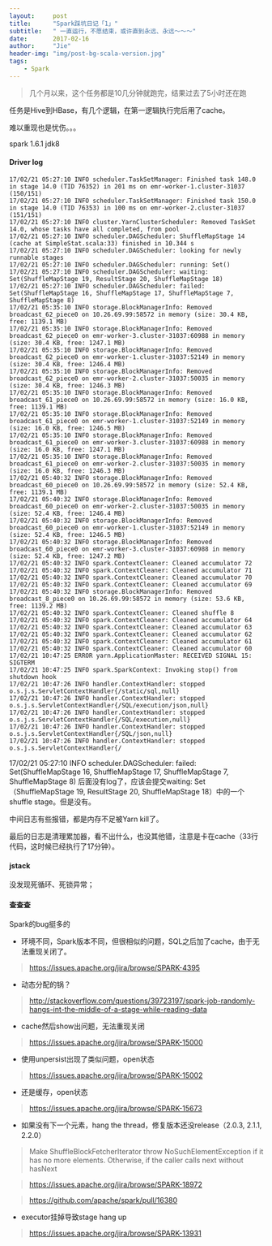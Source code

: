 ```yaml
---
layout:     post
title:      "Spark踩坑日记「1」"
subtitle:   " 一直运行，不愿结束，或许直到永远、永远～～～"
date:       2017-02-16
author:     "Jie"
header-img: "img/post-bg-scala-version.jpg"
tags:
    - Spark
---
```


> 几个月以来，这个任务都是10几分钟就跑完，结果过去了5小时还在跑

任务是Hive到HBase，有几个逻辑，在第一逻辑执行完后用了cache。

难以重现也是忧伤。。。

spark 1.6.1 jdk8

#### Driver log

```
17/02/21 05:27:10 INFO scheduler.TaskSetManager: Finished task 148.0 in stage 14.0 (TID 76352) in 201 ms on emr-worker-1.cluster-31037 (150/151)
17/02/21 05:27:10 INFO scheduler.TaskSetManager: Finished task 150.0 in stage 14.0 (TID 76353) in 100 ms on emr-worker-2.cluster-31037 (151/151)
17/02/21 05:27:10 INFO cluster.YarnClusterScheduler: Removed TaskSet 14.0, whose tasks have all completed, from pool
17/02/21 05:27:10 INFO scheduler.DAGScheduler: ShuffleMapStage 14 (cache at SimpleStat.scala:33) finished in 10.344 s
17/02/21 05:27:10 INFO scheduler.DAGScheduler: looking for newly runnable stages
17/02/21 05:27:10 INFO scheduler.DAGScheduler: running: Set()
17/02/21 05:27:10 INFO scheduler.DAGScheduler: waiting: Set(ShuffleMapStage 19, ResultStage 20, ShuffleMapStage 18)
17/02/21 05:27:10 INFO scheduler.DAGScheduler: failed: Set(ShuffleMapStage 16, ShuffleMapStage 17, ShuffleMapStage 7, ShuffleMapStage 8)
17/02/21 05:35:10 INFO storage.BlockManagerInfo: Removed broadcast_62_piece0 on 10.26.69.99:58572 in memory (size: 30.4 KB, free: 1139.1 MB)
17/02/21 05:35:10 INFO storage.BlockManagerInfo: Removed broadcast_62_piece0 on emr-worker-3.cluster-31037:60988 in memory (size: 30.4 KB, free: 1247.1 MB)
17/02/21 05:35:10 INFO storage.BlockManagerInfo: Removed broadcast_62_piece0 on emr-worker-1.cluster-31037:52149 in memory (size: 30.4 KB, free: 1246.4 MB)
17/02/21 05:35:10 INFO storage.BlockManagerInfo: Removed broadcast_62_piece0 on emr-worker-2.cluster-31037:50035 in memory (size: 30.4 KB, free: 1246.3 MB)
17/02/21 05:35:10 INFO storage.BlockManagerInfo: Removed broadcast_61_piece0 on 10.26.69.99:58572 in memory (size: 16.0 KB, free: 1139.1 MB)
17/02/21 05:35:10 INFO storage.BlockManagerInfo: Removed broadcast_61_piece0 on emr-worker-1.cluster-31037:52149 in memory (size: 16.0 KB, free: 1246.5 MB)
17/02/21 05:35:10 INFO storage.BlockManagerInfo: Removed broadcast_61_piece0 on emr-worker-3.cluster-31037:60988 in memory (size: 16.0 KB, free: 1247.1 MB)
17/02/21 05:35:10 INFO storage.BlockManagerInfo: Removed broadcast_61_piece0 on emr-worker-2.cluster-31037:50035 in memory (size: 16.0 KB, free: 1246.3 MB)
17/02/21 05:40:32 INFO storage.BlockManagerInfo: Removed broadcast_60_piece0 on 10.26.69.99:58572 in memory (size: 52.4 KB, free: 1139.1 MB)
17/02/21 05:40:32 INFO storage.BlockManagerInfo: Removed broadcast_60_piece0 on emr-worker-2.cluster-31037:50035 in memory (size: 52.4 KB, free: 1246.4 MB)
17/02/21 05:40:32 INFO storage.BlockManagerInfo: Removed broadcast_60_piece0 on emr-worker-1.cluster-31037:52149 in memory (size: 52.4 KB, free: 1246.5 MB)
17/02/21 05:40:32 INFO storage.BlockManagerInfo: Removed broadcast_60_piece0 on emr-worker-3.cluster-31037:60988 in memory (size: 52.4 KB, free: 1247.2 MB)
17/02/21 05:40:32 INFO spark.ContextCleaner: Cleaned accumulator 72
17/02/21 05:40:32 INFO spark.ContextCleaner: Cleaned accumulator 71
17/02/21 05:40:32 INFO spark.ContextCleaner: Cleaned accumulator 70
17/02/21 05:40:32 INFO spark.ContextCleaner: Cleaned accumulator 69
17/02/21 05:40:32 INFO storage.BlockManagerInfo: Removed broadcast_8_piece0 on 10.26.69.99:58572 in memory (size: 53.6 KB, free: 1139.2 MB)
17/02/21 05:40:32 INFO spark.ContextCleaner: Cleaned shuffle 8
17/02/21 05:40:32 INFO spark.ContextCleaner: Cleaned accumulator 64
17/02/21 05:40:32 INFO spark.ContextCleaner: Cleaned accumulator 63
17/02/21 05:40:32 INFO spark.ContextCleaner: Cleaned accumulator 62
17/02/21 05:40:32 INFO spark.ContextCleaner: Cleaned accumulator 61
17/02/21 05:40:32 INFO spark.ContextCleaner: Cleaned accumulator 60
17/02/21 10:47:25 ERROR yarn.ApplicationMaster: RECEIVED SIGNAL 15: SIGTERM
17/02/21 10:47:25 INFO spark.SparkContext: Invoking stop() from shutdown hook
17/02/21 10:47:26 INFO handler.ContextHandler: stopped o.s.j.s.ServletContextHandler{/static/sql,null}
17/02/21 10:47:26 INFO handler.ContextHandler: stopped o.s.j.s.ServletContextHandler{/SQL/execution/json,null}
17/02/21 10:47:26 INFO handler.ContextHandler: stopped o.s.j.s.ServletContextHandler{/SQL/execution,null}
17/02/21 10:47:26 INFO handler.ContextHandler: stopped o.s.j.s.ServletContextHandler{/SQL/json,null}
17/02/21 10:47:26 INFO handler.ContextHandler: stopped o.s.j.s.ServletContextHandler{/
```

17/02/21 05:27:10 INFO scheduler.DAGScheduler: failed: Set\(ShuffleMapStage 16, ShuffleMapStage 17, ShuffleMapStage 7, ShuffleMapStage 8\)
后面没有log了，应该会提交waiting: Set（ShuffleMapStage 19, ResultStage 20, ShuffleMapStage 18）中的一个shuffle stage。但是没有。

中间日志有些报错，都是内存不足被Yarn kill了。

最后的日志是清理累加器，看不出什么，也没其他错，注意是卡在cache（33行代码，这时候已经执行了17分钟）。

#### jstack

没发现死循环、死锁异常；

#### 查查查

Spark的bug挺多的

* 环境不同，Spark版本不同，但很相似的问题，SQL之后加了cache，由于无法重现关闭了。

> https://issues.apache.org/jira/browse/SPARK-4395



* 动态分配的锅？

> http://stackoverflow.com/questions/39723197/spark-job-randomly-hangs-int-the-middle-of-a-stage-while-reading-data

* cache然后show出问题，无法重现关闭

> https://issues.apache.org/jira/browse/SPARK-15000

* 使用unpersist出现了类似问题，open状态

> https://issues.apache.org/jira/browse/SPARK-15002

* 还是缓存，open状态

> https://issues.apache.org/jira/browse/SPARK-15673

* 如果没有下一个元素，hang the thread，修复版本还没release（2.0.3, 2.1.1, 2.2.0）

> Make ShuffleBlockFetcherIterator throw NoSuchElementException if it has no more elements. Otherwise, if the caller calls next without hasNext

> https://issues.apache.org/jira/browse/SPARK-18972

> https://github.com/apache/spark/pull/16380

* executor挂掉导致stage hang up

> https://issues.apache.org/jira/browse/SPARK-13931

